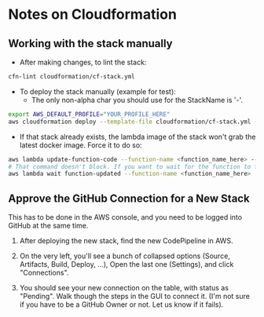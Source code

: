 # Notes on Cloudformation

## Working with the stack manually

- After making changes, to lint the stack:

```bash
cfn-lint cloudformation/cf-stack.yml
```

- To deploy the stack manually (example for test):
  - The only non-alpha char you should use for the StackName is '-'.

```bash
export AWS_DEFAULT_PROFILE="YOUR_PROFILE_HERE"
aws cloudformation deploy --template-file cloudformation/cf-stack.yml --capabilities CAPABILITY_IAM --stack-name SearchAPI-test --parameter-overrides LambdaDockerImage="public.ecr.aws/asf-discovery/searchapi:test"
```

- If that stack already exists, the lambda image of the stack won't grab the latest docker image. Force it to do so:

```bash
aws lambda update-function-code --function-name <function_name_here> --image-uri <same_as_LambdaDockerImage_above>
# That command doesn't block. If you want to wait for the function to finish updating to continue:
aws lambda wait function-updated --function-name <function_name_here>
```

## Approve the GitHub Connection for a New Stack

This has to be done in the AWS console, and you need to be logged into GitHub at the same time.

1) After deploying the new stack, find the new CodePipeline in AWS.

2) On the very left, you'll see a bunch of collapsed options (Source, Artifacts, Build, Deploy, ...), Open the last one (Settings), and click "Connections".

3) You should see your new connection on the table, with status as "Pending". Walk though the steps in the GUI to connect it. (I'm not sure if you have to be a GitHub Owner or not. Let us know if it fails).
